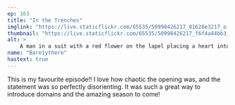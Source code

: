 ```yaml
---
ep: 163
title: "In the Trenches"
imglink: "https://live.staticflickr.com/65535/50998426217_81628e3217_o.jpg"
thumbnail: "https://live.staticflickr.com/65535/50998426217_f6f4a44bb3_q.jpg"
alt: >
    A man in a suit with a red flower on the lapel placing a heart into his open wallet. He’s grinning, saying “A Noble Sacrifice”.
name: "Bare1ythere"
hastext: true
---
```

This is my favourite episode!! I love how chaotic the opening was, and the statement was so perfectly disorienting. It was such a great way to introduce domains and the amazing season to come!